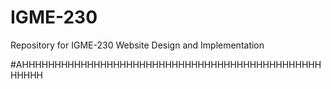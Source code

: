 # IGME-230
Repository for IGME-230 Website Design and Implementation

#AHHHHHHHHHHHHHHHHHHHHHHHHHHHHHHHHHHHHHHHHHHHHHHHHHHH

